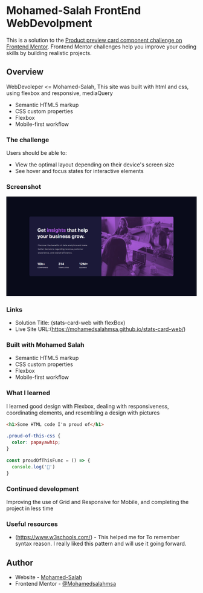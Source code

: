 # Mohamed-Salah FrontEnd WebDevolpment

This is a solution to the [Product preview card component challenge on Frontend Mentor](https://www.frontendmentor.io/challenges/product-preview-card-component-GO7UmttRfa). Frontend Mentor challenges help you improve your coding skills by building realistic projects. 


## Overview
WebDevoleper <= Mohamed-Salah,
This site was built with html and css, using flexbox and responsive, mediaQuery
- Semantic HTML5 markup
- CSS custom properties
- Flexbox
- Mobile-first workflow
<!-- ------------------------------------------------------ -->


### The challenge

Users should be able to:

- View the optimal layout depending on their device's screen size
- See hover and focus states for interactive elements

### Screenshot

![](/images/scrnli_6_1_2023_5-50-12%20PM.png)


### Links

- Solution Title: (stats-card-web with flexBox)
- Live Site URL:(https://mohamedsalahmsa.github.io/stats-card-web/)

### Built with Mohamed Salah

- Semantic HTML5 markup
- CSS custom properties
- Flexbox
- Mobile-first workflow



### What I learned

I learned good design with Flexbox, dealing with responsiveness, coordinating elements, and resembling a design with pictures

```html
<h1>Some HTML code I'm proud of</h1>
```
```css
.proud-of-this-css {
  color: papayawhip;
}
```
```js
const proudOfThisFunc = () => {
  console.log('🎉')
}
```





### Continued development

Improving the use of Grid and Responsive for Mobile, and completing the project in less time



### Useful resources

- (https://www.w3schools.com/) - This helped me for To remember  syntax reason. I really liked this pattern and will use it going forward.




## Author

- Website - [Mohamed-Salah](https://https://abo-salah.com)
- Frontend Mentor - [@Mohamedsalahmsa](https://www.frontendmentor.io/profile/Mohamedsalahmsa)
